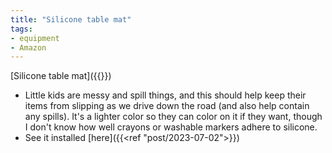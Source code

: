 ```yaml
---
title: "Silicone table mat"
tags:
- equipment
- Amazon
---
```

[Silicone table mat]({{<amazon B09TP68QZ7>}})
- Little kids are messy and spill things, and this should help keep their items from slipping as we drive down the road (and also help contain any spills). It's a lighter color so they can color on it if they want, though I don't know how well crayons or washable markers adhere to silicone.
- See it installed [here]({{<ref "post/2023-07-02">}})